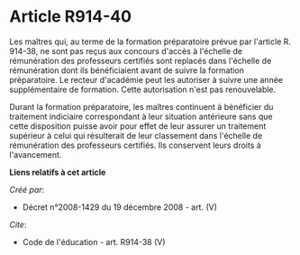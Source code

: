 # Article R914-40

Les maîtres qui, au terme de la formation préparatoire prévue par l'article R. 914-38, ne sont pas reçus aux concours d'accès
à l'échelle de rémunération des professeurs certifiés sont replacés dans l'échelle de rémunération dont ils bénéficiaient
avant de suivre la formation préparatoire. Le recteur d'académie peut les autoriser à suivre une année supplémentaire de
formation. Cette autorisation n'est pas renouvelable. 

Durant la formation préparatoire, les maîtres continuent à bénéficier du traitement indiciaire correspondant à leur situation
antérieure sans que cette disposition puisse avoir pour effet de leur assurer un traitement supérieur à celui qui résulterait
de leur classement dans l'échelle de rémunération des professeurs certifiés. Ils conservent leurs droits à l'avancement.

**Liens relatifs à cet article**

_Créé par_:

  - Décret n°2008-1429 du 19 décembre 2008 - art. (V)

_Cite_:

  - Code de l'éducation - art. R914-38 (V)
